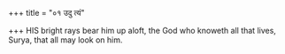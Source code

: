 +++
title = "०१ उदु त्यं"

+++
HIS bright rays bear him up aloft, the God who knoweth all that lives,  
     Surya, that all may look on him.